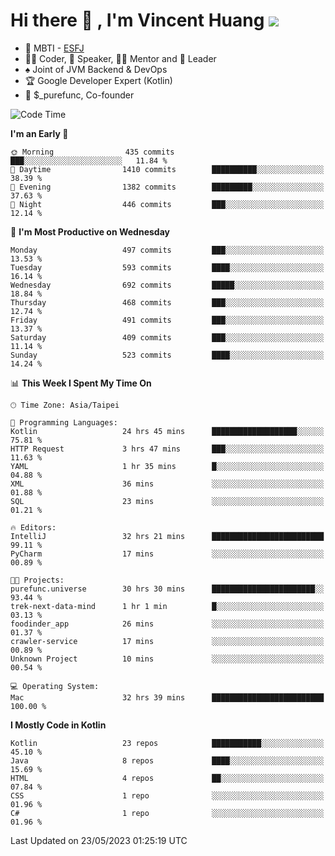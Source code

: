 # Hi there 👋 , I'm Vincent Huang ![](https://komarev.com/ghpvc/?username=Jian-Min-Huang)
- 👀 MBTI - [ESFJ](https://www.16personalities.com/esfj-personality)
- 👨‍💻 Coder, 🎤 Speaker, 👨‍🏫 Mentor and 🚀 Leader
- ♠️ Joint of JVM Backend & DevOps
- 🏆 Google Developer Expert (Kotlin)
- 💼 $_purefunc, Co-founder

<!--START_SECTION:waka-->
![Code Time](http://img.shields.io/badge/Code%20Time-2%2C053%20hrs%204%20mins-blue)

**I'm an Early 🐤** 

```text
🌞 Morning                435 commits         ███░░░░░░░░░░░░░░░░░░░░░░   11.84 % 
🌆 Daytime                1410 commits        ██████████░░░░░░░░░░░░░░░   38.39 % 
🌃 Evening                1382 commits        █████████░░░░░░░░░░░░░░░░   37.63 % 
🌙 Night                  446 commits         ███░░░░░░░░░░░░░░░░░░░░░░   12.14 % 
```
📅 **I'm Most Productive on Wednesday** 

```text
Monday                   497 commits         ███░░░░░░░░░░░░░░░░░░░░░░   13.53 % 
Tuesday                  593 commits         ████░░░░░░░░░░░░░░░░░░░░░   16.14 % 
Wednesday                692 commits         █████░░░░░░░░░░░░░░░░░░░░   18.84 % 
Thursday                 468 commits         ███░░░░░░░░░░░░░░░░░░░░░░   12.74 % 
Friday                   491 commits         ███░░░░░░░░░░░░░░░░░░░░░░   13.37 % 
Saturday                 409 commits         ███░░░░░░░░░░░░░░░░░░░░░░   11.14 % 
Sunday                   523 commits         ████░░░░░░░░░░░░░░░░░░░░░   14.24 % 
```


📊 **This Week I Spent My Time On** 

```text
🕑︎ Time Zone: Asia/Taipei

💬 Programming Languages: 
Kotlin                   24 hrs 45 mins      ███████████████████░░░░░░   75.81 % 
HTTP Request             3 hrs 47 mins       ███░░░░░░░░░░░░░░░░░░░░░░   11.63 % 
YAML                     1 hr 35 mins        █░░░░░░░░░░░░░░░░░░░░░░░░   04.88 % 
XML                      36 mins             ░░░░░░░░░░░░░░░░░░░░░░░░░   01.88 % 
SQL                      23 mins             ░░░░░░░░░░░░░░░░░░░░░░░░░   01.21 % 

🔥 Editors: 
IntelliJ                 32 hrs 21 mins      █████████████████████████   99.11 % 
PyCharm                  17 mins             ░░░░░░░░░░░░░░░░░░░░░░░░░   00.89 % 

🐱‍💻 Projects: 
purefunc.universe        30 hrs 30 mins      ███████████████████████░░   93.44 % 
trek-next-data-mind      1 hr 1 min          █░░░░░░░░░░░░░░░░░░░░░░░░   03.13 % 
foodinder_app            26 mins             ░░░░░░░░░░░░░░░░░░░░░░░░░   01.37 % 
crawler-service          17 mins             ░░░░░░░░░░░░░░░░░░░░░░░░░   00.89 % 
Unknown Project          10 mins             ░░░░░░░░░░░░░░░░░░░░░░░░░   00.54 % 

💻 Operating System: 
Mac                      32 hrs 39 mins      █████████████████████████   100.00 % 
```

**I Mostly Code in Kotlin** 

```text
Kotlin                   23 repos            ███████████░░░░░░░░░░░░░░   45.10 % 
Java                     8 repos             ████░░░░░░░░░░░░░░░░░░░░░   15.69 % 
HTML                     4 repos             ██░░░░░░░░░░░░░░░░░░░░░░░   07.84 % 
CSS                      1 repo              ░░░░░░░░░░░░░░░░░░░░░░░░░   01.96 % 
C#                       1 repo              ░░░░░░░░░░░░░░░░░░░░░░░░░   01.96 % 
```




 Last Updated on 23/05/2023 01:25:19 UTC
<!--END_SECTION:waka-->
